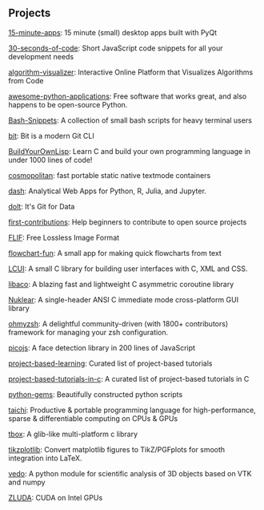 ## Projects
[15-minute-apps](https://github.com/learnpyqt/15-minute-apps): 15 minute (small) desktop apps built with PyQt

[30-seconds-of-code](https://github.com/30-seconds/30-seconds-of-code): Short JavaScript code snippets for all your development needs

[algorithm-visualizer](https://github.com/algorithm-visualizer/algorithm-visualizer): Interactive Online Platform that Visualizes Algorithms from Code

[awesome-python-applications](https://github.com/mahmoud/awesome-python-applications): Free software that works great, and also happens to be open-source Python.

[Bash-Snippets](https://github.com/alexanderepstein/Bash-Snippets): A collection of small bash scripts for heavy terminal users

[bit](https://github.com/chriswalz/bit): Bit is a modern Git CLI

[BuildYourOwnLisp](https://github.com/orangeduck/BuildYourOwnLisp): Learn C and build your own programming language in under 1000 lines of code!

[cosmopolitan](https://github.com/jart/cosmopolitan): fast portable static native textmode containers

[dash](https://github.com/plotly/dash): Analytical Web Apps for Python, R, Julia, and Jupyter.

[dolt](https://github.com/dolthub/dolt): It's Git for Data

[first-contributions](https://github.com/firstcontributions/first-contributions): Help beginners to contribute to open source projects

[FLIF](https://github.com/FLIF-hub/FLIF): Free Lossless Image Format

[flowchart-fun](https://github.com/tone-row/flowchart-fun): A small app for making quick flowcharts from text

[LCUI](https://github.com/lc-soft/LCUI): A small C library for building user interfaces with C, XML and CSS.

[libaco](https://github.com/hnes/libaco): A blazing fast and lightweight C asymmetric coroutine library

[Nuklear](https://github.com/Immediate-Mode-UI/Nuklear): A single-header ANSI C immediate mode cross-platform GUI library

[ohmyzsh](https://github.com/ohmyzsh/ohmyzsh): A delightful community-driven (with 1800+ contributors) framework for managing your zsh configuration.

[picojs](https://github.com/nenadmarkus/picojs): A face detection library in 200 lines of JavaScript

[project-based-learning](https://github.com/tuvtran/project-based-learning): Curated list of project-based tutorials

[project-based-tutorials-in-c](https://github.com/rby90/project-based-tutorials-in-c): A curated list of project-based tutorials in C

[python-gems](https://github.com/RealHacker/python-gems): Beautifully constructed python scripts

[taichi](https://github.com/taichi-dev/taichi): Productive & portable programming language for high-performance, sparse & differentiable computing on CPUs & GPUs

[tbox](https://github.com/tboox/tbox): A glib-like multi-platform c library

[tikzplotlib](https://github.com/nschloe/tikzplotlib): Convert matplotlib figures to TikZ/PGFplots for smooth integration into LaTeX.

[vedo](https://github.com/marcomusy/vedo): A python module for scientific analysis of 3D objects based on VTK and numpy

[ZLUDA](https://github.com/vosen/ZLUDA): CUDA on Intel GPUs
